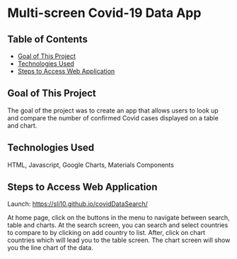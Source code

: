 # Multi-screen Covid-19 Data App

## Table of Contents
* [Goal of This Project](#Goal-of-This-Project)
* [Technologies Used](#Technologies-Used)
* [Steps to Access Web Application](#Steps-to-Access-Web-Application)

## Goal of This Project
The goal of the project was to create an app that allows users to look up and 
compare the number of confirmed Covid cases displayed on a table and chart.

## Technologies Used
HTML, Javascript, Google Charts, Materials Components

## Steps to Access Web Application

Launch: https://sli10.github.io/covidDataSearch/ 

At home page, click on the buttons in the menu to navigate between search, table and charts. 
At the search screen, you can search and select countries to compare to by clicking on add country to list. 
After, click on chart countries which will lead you to the table screen. The chart screen will show you the line chart of the data.
